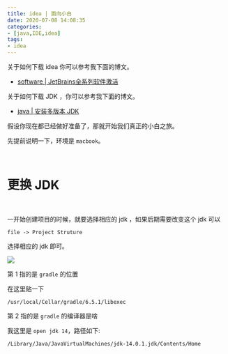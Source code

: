 ```yaml
---
title: idea | 面向小白
date: 2020-07-08 14:08:35
categories:
- [java,IDE,idea]
tags:
- idea
---
```

关于如何下载 idea 你可以参考我下面的博文。

- [software | JetBrains全系列软件激活](https://benpaodewoniu.github.io/2020/03/11/software4/)

关于如何下载 JDK ，你可以参考我下面的博文。

- [java | 安装多版本 JDK](https://benpaodewoniu.github.io/2020/07/08/java1/)

<!-- more -->

假设你现在都已经做好准备了，那就开始我们真正的小白之旅。

先提前说明一下，环境是 `macbook`。

<br/>

# 更换 JDK

<br/>

一开始创建项目的时候，就要选择相应的 jdk ，如果后期需要改变这个 jdk 可以

	file -> Project Struture

选择相应的 jdk 即可。

![](/images/idea/0_0.png)

第 1 指的是 `gradle` 的位置

在这里贴一下

	/usr/local/Cellar/gradle/6.5.1/libexec

第 2 指的是 `gradle` 的编译器是啥

我这里是 `open jdk 14`，路径如下:

	/Library/Java/JavaVirtualMachines/jdk-14.0.1.jdk/Contents/Home
